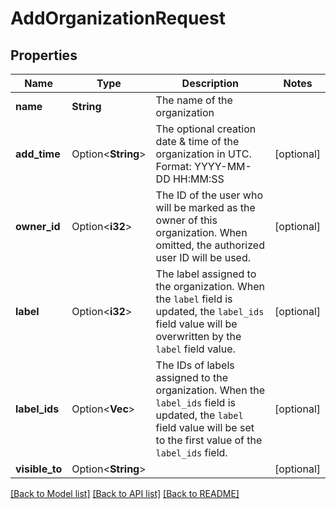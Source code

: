 # AddOrganizationRequest

## Properties

Name | Type | Description | Notes
------------ | ------------- | ------------- | -------------
**name** | **String** | The name of the organization | 
**add_time** | Option<**String**> | The optional creation date & time of the organization in UTC. Format: YYYY-MM-DD HH:MM:SS | [optional]
**owner_id** | Option<**i32**> | The ID of the user who will be marked as the owner of this organization. When omitted, the authorized user ID will be used. | [optional]
**label** | Option<**i32**> | The label assigned to the organization. When the `label` field is updated, the `label_ids` field value will be overwritten by the `label` field value. | [optional]
**label_ids** | Option<**Vec<i32>**> | The IDs of labels assigned to the organization. When the `label_ids` field is updated, the `label` field value will be set to the first value of the `label_ids` field. | [optional]
**visible_to** | Option<**String**> |  | [optional]

[[Back to Model list]](../README.md#documentation-for-models) [[Back to API list]](../README.md#documentation-for-api-endpoints) [[Back to README]](../README.md)


